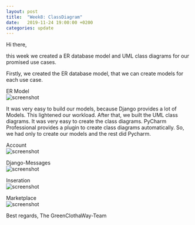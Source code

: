 ```yaml
---
layout: post
title:  "Week8: ClassDiagram"
date:   2019-11-24 19:00:00 +0200
categories: update
---
```


Hi there,

this week we created a ER database model and UML class diagrams for our promised use cases.

Firstly, we created the ER database model, that we can create models for each use case. 

ER Model
<br>
<img src="https://raw.githubusercontent.com/GreenClothaWay/Website/master/doc/Model.png" alt="screenshot" width="auto"/>
<br>

It was very easy to build our models, because Django provides a lot of Models. This lightened our workload. After that, we built the UML class diagrams. It was very easy to create the class diagrams. PyCharm Professional provides a plugin to create class diagrams automatically. So, we had only to create our models and the rest did Pycharm.


Account
<br>
<img src="https://raw.githubusercontent.com/GreenClothaWay/Website/master/doc/classdiagram/account.png" alt="screenshot" width="auto"/>
<br>

Django-Messages
<br>
<img src="https://raw.githubusercontent.com/GreenClothaWay/Website/master/doc/classdiagram/django_messages.png" alt="screenshot" width="auto"/>
<br>

Inseration
<br>
<img src="https://raw.githubusercontent.com/GreenClothaWay/Website/master/doc/classdiagram/inseration.png" alt="screenshot" width="auto"/>
<br>

Marketplace
<br>
<img src="https://raw.githubusercontent.com/GreenClothaWay/Website/master/doc/classdiagram/marketplace.png" alt="screenshot" width="auto"/>
<br>






Best regards,
The GreenClothaWay-Team
